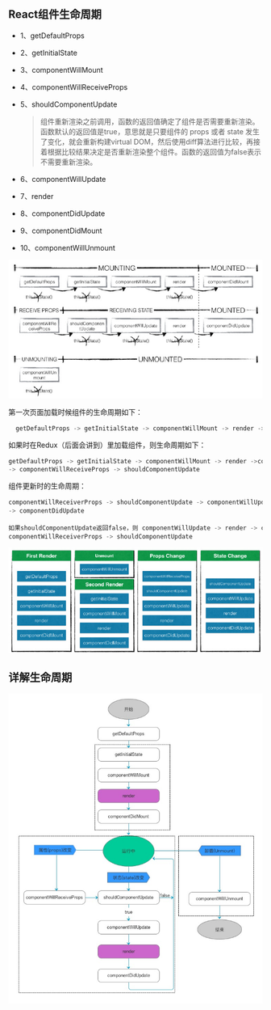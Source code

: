 ## React组件生命周期

  * 1、getDefaultProps  

  * 2、getInitialState  

  * 3、componentWillMount  

  * 4、componentWillReceiveProps

  * 5、shouldComponentUpdate
    > 组件重新渲染之前调用，函数的返回值确定了组件是否需要重新渲染。函数默认的返回值是true，意思就是只要组件的 props 或者 state 发生了变化，就会重新构建virtual DOM，然后使用diff算法进行比较，再接着根据比较结果决定是否重新渲染整个组件。函数的返回值为false表示不需要重新渲染。

  * 6、componentWillUpdate

  * 7、render

  * 8、componentDidUpdate

  * 9、componentDidMount

  * 10、componentWillUnmount

  ![react 生命周期](../images/react.jpg)

  第一次页面加载时候组件的生命周期如下：  
  ```js
    getDefaultProps -> getInitialState -> componentWillMount -> render ->componentDidMount
  ```

  如果时在Redux（后面会讲到）里加载组件，则生命周期如下：  
  ```js
  getDefaultProps -> getInitialState -> componentWillMount -> render ->componentDidMount
  -> componentWillReceiveProps -> shouldComponentUpdate
  ```

  组件更新时的生命周期：  
  ```js
  componentWillReceiverProps -> shouldComponentUpdate -> componentWillUpdate -> render
  -> componentDidUpdate

  如果shouldComponentUpdate返回false，则 componentWillUpdate -> render -> componentDidUpdate这三个方法不会被触发:
  componentWillReceiverProps -> shouldComponentUpdate
  ```

  ![react 生命周期](../images/render.jpg)


## 详解生命周期

  ![详细的生命周期](../images/allupdate.png)
